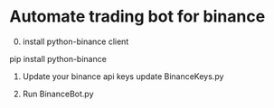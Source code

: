 Automate trading bot for binance
=======

0. install python-binance client

pip install python-binance

1. Update your binance api keys
update BinanceKeys.py

2. Run BinanceBot.py



